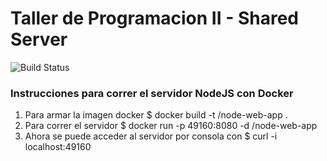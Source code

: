 # Taller de Programacion II - Shared Server
 ![Build Status](https://travis-ci.org/nicomoccagatta/SharedServer.svg?branch=master)

### Instrucciones para correr el servidor NodeJS con Docker
1) Para armar la imagen docker
$ docker build -t <nombre imagen>/node-web-app .
2) Para correr el servidor
$ docker run -p 49160:8080 -d <nombre imagen>/node-web-app
3) Ahora se puede acceder al servidor por consola con
$ curl -i localhost:49160